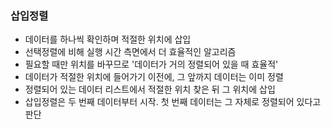 ### 삽입정렬
- 데이터를 하나씩 확인하며 적절한 위치에 삽입
- 선택정렬에 비해 실행 시간 측면에서 더 효율적인 알고리즘
- 필요할 때만 위치를 바꾸므로 '데이터가 거의 정렬되어 있을 때 효율적'
- 데이터가 적절한 위치에 들어가기 이전에, 그 앞까지 데이터는 이미 정렬
- 정렬되어 있는 데이터 리스트에서 적절한 위치 찾은 뒤 그 위치에 삽입
- 삽입정렬은 두 번째 데이터부터 시작. 첫 번째 데이터는 그 자체로 정렬되어 있다고 판단
